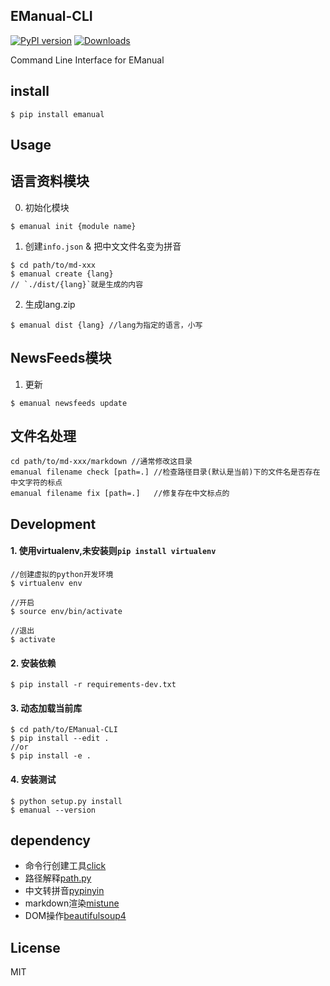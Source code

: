 EManual-CLI
-----------
[![PyPI version](https://badge.fury.io/py/emanual.svg)](http://badge.fury.io/py/emanual)
[![Downloads](https://pypip.in/download/emanual/badge.png)](https://pypi.python.org/pypi/emanual/)

Command Line Interface for EManual

install
-------
```shell
$ pip install emanual
```

Usage
-----

## 语言资料模块

0. 初始化模块
```shell
$ emanual init {module name}
```

1. 创建`info.json` & 把中文文件名变为拼音
```shell
$ cd path/to/md-xxx
$ emanual create {lang}
// `./dist/{lang}`就是生成的内容
````

2. 生成lang.zip
```shell
$ emanual dist {lang} //lang为指定的语言，小写
```

## NewsFeeds模块

1. 更新
```shell
$ emanual newsfeeds update
```

## 文件名处理

```shell
cd path/to/md-xxx/markdown //通常修改这目录
emanual filename check [path=.] //检查路径目录(默认是当前)下的文件名是否存在中文字符的标点
emanual filename fix [path=.]   //修复存在中文标点的

```


Development
-----------

#### 1. 使用virtualenv,未安装则`pip install virtualenv`
```shell
//创建虚拟的python开发环境
$ virtualenv env

//开启
$ source env/bin/activate

//退出
$ activate
```

#### 2. 安装依赖
```
$ pip install -r requirements-dev.txt
```

#### 3. 动态加载当前库
```shell
$ cd path/to/EManual-CLI
$ pip install --edit .
//or
$ pip install -e .
```

#### 4. 安装测试
```shell
$ python setup.py install
$ emanual --version
```

dependency
--

- 命令行创建工具[click](https://github.com/mitsuhiko/click)
- 路径解释[path.py](https://github.com/jaraco/path.py)
- 中文转拼音[pypinyin](https://github.com/smallqiao/pypinyin)
- markdown渲染[mistune](https://github.com/lepture/mistune)
- DOM操作[beautifulsoup4](http://www.crummy.com/software/BeautifulSoup/)


License
-------

MIT
